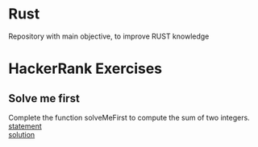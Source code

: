 # Rust
Repository with main objective, to improve RUST knowledge
# HackerRank Exercises
## Solve me first
Complete the function solveMeFirst to compute the sum of two integers.  
[statement](https://www.hackerrank.com/challenges/solve-me-first/problem)   
[solution](https://github.com/juanudk/Rust/blob/main/algorithms/solve-me-first.rs)  
